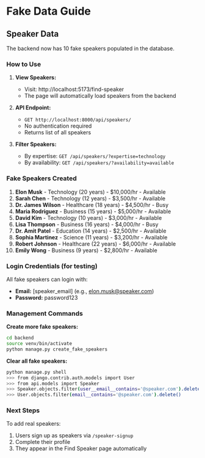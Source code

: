 # Fake Data Guide

## Speaker Data

The backend now has 10 fake speakers populated in the database.

### How to Use

1. **View Speakers:**
   - Visit: http://localhost:5173/find-speaker
   - The page will automatically load speakers from the backend

2. **API Endpoint:**
   - `GET http://localhost:8000/api/speakers/`
   - No authentication required
   - Returns list of all speakers

3. **Filter Speakers:**
   - By expertise: `GET /api/speakers/?expertise=technology`
   - By availability: `GET /api/speakers/?availability=available`

### Fake Speakers Created

1. **Elon Musk** - Technology (20 years) - $10,000/hr - Available
2. **Sarah Chen** - Technology (12 years) - $3,500/hr - Available
3. **Dr. James Wilson** - Healthcare (18 years) - $4,500/hr - Busy
4. **Maria Rodriguez** - Business (15 years) - $5,000/hr - Available
5. **David Kim** - Technology (10 years) - $3,000/hr - Available
6. **Lisa Thompson** - Business (16 years) - $4,000/hr - Busy
7. **Dr. Amit Patel** - Education (14 years) - $2,500/hr - Available
8. **Sophia Martinez** - Science (11 years) - $3,200/hr - Available
9. **Robert Johnson** - Healthcare (22 years) - $6,000/hr - Available
10. **Emily Wong** - Business (9 years) - $2,800/hr - Available

### Login Credentials (for testing)

All fake speakers can login with:
- **Email:** [speaker_email] (e.g., elon.musk@speaker.com)
- **Password:** password123

### Management Commands

**Create more fake speakers:**
```bash
cd backend
source venv/bin/activate
python manage.py create_fake_speakers
```

**Clear all fake speakers:**
```bash
python manage.py shell
>>> from django.contrib.auth.models import User
>>> from api.models import Speaker
>>> Speaker.objects.filter(user__email__contains='@speaker.com').delete()
>>> User.objects.filter(email__contains='@speaker.com').delete()
```

### Next Steps

To add real speakers:
1. Users sign up as speakers via `/speaker-signup`
2. Complete their profile
3. They appear in the Find Speaker page automatically
